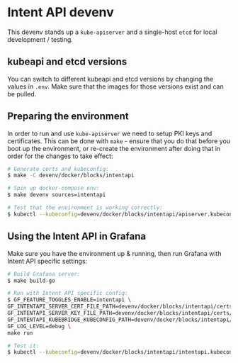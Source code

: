 # Intent API devenv

This devenv stands up a `kube-apiserver` and a single-host `etcd` for local development / testing.

## kubeapi and etcd versions

You can switch to different kubeapi and etcd versions by changing the values in `.env`. Make sure that the images for those versions exist and can be pulled.

## Preparing the environment

In order to run and use `kube-apiserver` we need to setup PKI keys and certificates. This can be done with `make` - ensure that you do that before you boot up the environment, or re-create the environment after doing that in order for the changes to take effect:

```sh
# Generate certs and kubeconfig:
$ make -C devenv/docker/blocks/intentapi

# Spin up docker-compose env:
$ make devenv sources=intentapi

# Test that the environment is working correctly:
$ kubectl --kubeconfig=devenv/docker/blocks/intentapi/apiserver.kubeconfig api-resources
```

## Using the Intent API in Grafana

Make sure you have the environment up & running, then run Grafana with Intent API specific settings:

```sh
# Build Grafana server:
$ make build-go

# Run with Intent API specific config:
$ GF_FEATURE_TOGGLES_ENABLE=intentapi \
GF_INTENTAPI_SERVER_CERT_FILE_PATH=devenv/docker/blocks/intentapi/certs/intentapi.pem \
GF_INTENTAPI_SERVER_KEY_FILE_PATH=devenv/docker/blocks/intentapi/certs/intentapi-key.pem \
GF_INTENTAPI_KUBEBRIDGE_KUBECONFIG_PATH=devenv/docker/blocks/intentapi/apiserver.kubeconfig \
GF_LOG_LEVEL=debug \
make run

# Test it:
$ kubectl --kubeconfig=devenv/docker/blocks/intentapi/intentapi.kubeconfig api-resources
```